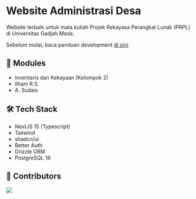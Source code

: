 # Website Administrasi Desa

Website terbaik untuk mata kuliah Projek Rekayasa Perangkat Lunak (PRPL) di Universitas Gadjah Mada.

Sebelum mulai, baca panduan development [di sini](./docs/development.md).

## 🚀 Modules

- Inventaris dan Kekayaan (Kelompok 2)
- Ilham R.S.
- A. Sudais

## 🛠️ Tech Stack

- NextJS 15 (Typescript)
- Tailwind
- shadcn/ui
- Better Auth
- Drizzle ORM
- PostgreSQL 16

## 🤝 Contributors

<a href="https://github.com/sultandevin/desa/graphs/contributors">
  <img src="https://contrib.rocks/image?repo=sultandevin/desa" />
</a>
